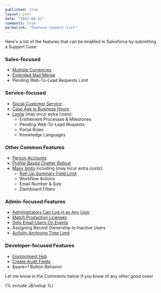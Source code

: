 ```yaml
---
published: true
layout: post
date: "2015-04-23"
comments: true
permalink: "feature-request-list"
---
```


Here's a list of the features that can be enabled in Salesforce by submitting a Support Case:

### Sales-focused
* <a href="https://help.salesforce.com/HTViewHelpDoc?id=admin_enable_multicurrency.htm&language=en_US" target="_blank">Multiple Currencies</a>
* <a href="https://help.salesforce.com/apex/HTViewSolution?urlname=Extended-Mail-Merge-features-1327108643069&language=en_US" target="_blank">Extended Mail Merge</a>
* Pending Web-To-Lead Requests Limit

### Service-focused
* <a href="https://help.salesforce.com/HTViewHelpDoc?id=social_customer_service_setup.htm&language=en_US" target="_blank">Social Customer Service</a>
* <a href="https://help.salesforce.com/apex/HTViewSolution?id=000089863&language=en_US" target="_blank">Case Age in Business Hours</a>
* <a href="https://org62.my.salesforce.com/help/pdfs/en/limits_limitations.pdf" target="_blank">Limits</a> (may incur extra costs):
    * Entitlement Processes & Milestones
    * Pending Web-To-Lead Requests
    * Portal Roles
    * Knowledge Languages

### Other Common Features
* <a href="https://help.salesforce.com/apex/HTViewSolution?id=000171021&language=en_US" target="_blank">Person Accounts</a>
* <a href="https://helpcrm.demo.myshn.net/apex/HTViewSolution?id=000213423&language=en_US" target="_blank">Profile-Based Chatter Rollout</a>
* <a href="https://org62.my.salesforce.com/help/pdfs/en/limits_limitations.pdf" target="_blank">Many limits</a> including (may incur extra costs):
    * <a href="https://help.salesforce.com/apex/HTViewSolution?id=000213287&language=en_US" target="_blank">Roll-Up Summary Field Limit</a>
	* Workflow Actions
    * Email Number & Size
    * Dashboard Filters

### Admin-focused Features
* <a href="https://help.salesforce.com/apex/HTViewSolution?urlname=any-user&language=en_US" target="_blank">Administrators Can Log in as Any User</a>
* <a href="https://help.salesforce.com/HTViewSolution?id=000193571&language=en_US" target="_blank">Match Production Licenses</a>
* <a href="https://help.salesforce.com/apex/HTViewSolution?id=000213428&language=en_US" target="_blank">Only Email Users On Events</a>
* Assigning Record Ownership to Inactive Users
* <a href="https://help.salesforce.com/apex/HTViewSolution?urlname=Increasing-Archive-Days-for-your-Organization&language=en_US" target="_blank">Activity Archiving Time Limit</a>

### Developer-focused Features
* <a href="https://partners.salesforce.com/s/education/general/Environment_Hub" target="_blank">Environment Hub</a>
* <a href="https://help.salesforce.com/apex/HTViewSolution?urlname=Considerations-before-having-Create-Audit-Fields-enabled&language=en_US" target="_blank">Create Audit Fields</a>
* &save=1 Button Behavior

Let me know in the Comments below if you know of any other good ones!

{% include JB/setup %}